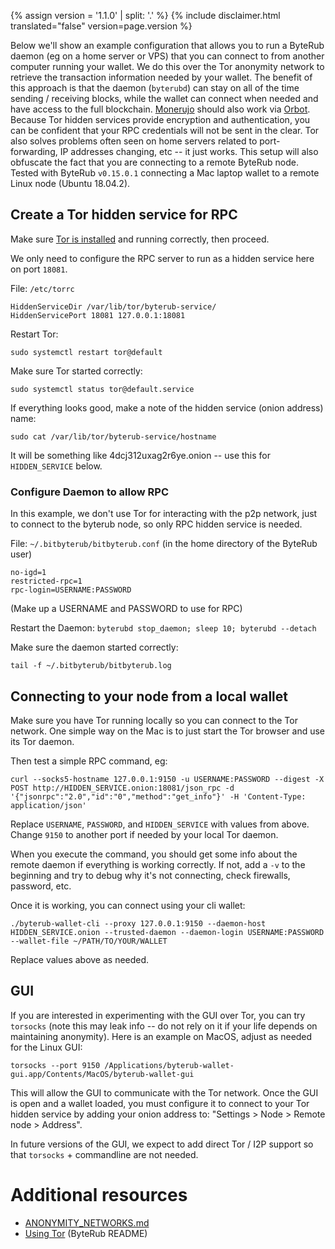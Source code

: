 {% assign version = '1.1.0' | split: '.' %}
{% include disclaimer.html translated="false" version=page.version %}

Below we'll show an example configuration that allows you to run a ByteRub daemon (eg on a home server or VPS) that you can connect to from another computer running your wallet.  We do this over the Tor anonymity network to retrieve the transaction information needed by your wallet.  The benefit of this approach is that the daemon (`byterubd`) can stay on all of the time sending / receiving blocks, while the wallet can connect when needed and have access to the full blockchain. [Monerujo](https://www.monerujo.io/) should also work via [Orbot](https://guardianproject.info/apps/org.torproject.android/).  Because Tor hidden services provide encryption and authentication, you can be confident that your RPC credentials will not be sent in the clear.  Tor also solves problems often seen on home servers related to port-forwarding, IP addresses changing, etc -- it just works.  This setup will also obfuscate the fact that you are connecting to a remote ByteRub node. Tested with ByteRub `v0.15.0.1` connecting a Mac laptop wallet to a remote Linux node (Ubuntu 18.04.2).

## Create a Tor hidden service for RPC

Make sure [Tor is installed](https://community.torproject.org/relay/setup/bridge/debian-ubuntu/) and running correctly, then proceed.

We only need to configure the RPC server to run as a hidden service here on port `18081`.

File: `/etc/torrc`

```
HiddenServiceDir /var/lib/tor/byterub-service/
HiddenServicePort 18081 127.0.0.1:18081
```
Restart Tor:
```
sudo systemctl restart tor@default
```

Make sure Tor started correctly:
```
sudo systemctl status tor@default.service
```

If everything looks good, make a note of the hidden service (onion address) name:
```
sudo cat /var/lib/tor/byterub-service/hostname
```
It will be something like 4dcj312uxag2r6ye.onion -- use this for `HIDDEN_SERVICE` below.

### Configure Daemon to allow RPC

In this example, we don't use Tor for interacting with the p2p network, just to connect to the byterub node, so only RPC hidden service is needed.

File: `~/.bitbyterub/bitbyterub.conf` (in the home directory of the ByteRub user)

```
no-igd=1
restricted-rpc=1
rpc-login=USERNAME:PASSWORD
```
(Make up a USERNAME and PASSWORD to use for RPC)

Restart the Daemon: `byterubd stop_daemon; sleep 10; byterubd --detach`

Make sure the daemon started correctly:
```
tail -f ~/.bitbyterub/bitbyterub.log
```

## Connecting to your node from a local wallet

Make sure you have Tor running locally so you can connect to the Tor network. One simple way on the Mac is to just start the Tor browser and use its Tor daemon.

Then test a simple RPC command, eg:
```
curl --socks5-hostname 127.0.0.1:9150 -u USERNAME:PASSWORD --digest -X POST http://HIDDEN_SERVICE.onion:18081/json_rpc -d '{"jsonrpc":"2.0","id":"0","method":"get_info"}' -H 'Content-Type: application/json'
```
Replace `USERNAME`, `PASSWORD`, and `HIDDEN_SERVICE` with values from above.  Change `9150` to another port if needed by your local Tor daemon.

When you execute the command, you should get some info about the remote daemon if everything is working correctly.  If not, add a ` -v ` to the beginning and try to debug why it's not connecting, check firewalls, password, etc.

Once it is working, you can connect using your cli wallet:
```
./byterub-wallet-cli --proxy 127.0.0.1:9150 --daemon-host HIDDEN_SERVICE.onion --trusted-daemon --daemon-login USERNAME:PASSWORD --wallet-file ~/PATH/TO/YOUR/WALLET
```
Replace values above as needed.

## GUI

If you are interested in experimenting with the GUI over Tor, you can try `torsocks` (note this may leak info -- do not rely on it if your life depends on maintaining anonymity).  Here is an example on MacOS, adjust as needed for the Linux GUI:
```
torsocks --port 9150 /Applications/byterub-wallet-gui.app/Contents/MacOS/byterub-wallet-gui
```

This will allow the GUI to communicate with the Tor network.  Once the GUI is open and a wallet loaded, you must configure it to connect to your Tor hidden service by adding your onion address to:  "Settings > Node > Remote node > Address".

In future versions of the GUI, we expect to add direct Tor / I2P support so that `torsocks` + commandline are not needed.

# Additional resources

* [ANONYMITY_NETWORKS.md](https://github.com/byterubpay/byterub/blob/master/ANONYMITY_NETWORKS.md)
* [Using Tor](https://github.com/byterubpay/byterub#using-tor) (ByteRub README)
